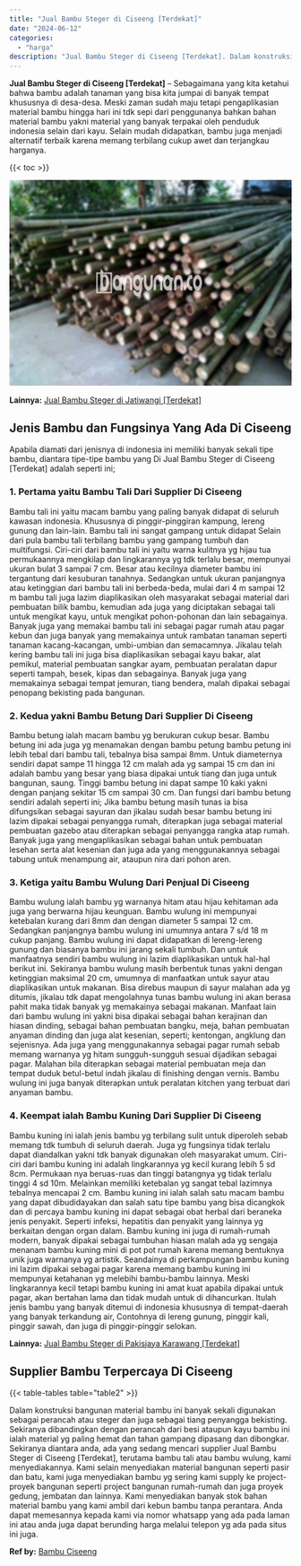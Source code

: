 ```yaml
---
title: "Jual Bambu Steger di Ciseeng [Terdekat]"
date: "2024-06-12"
categories: 
  - "harga"
description: "Jual Bambu Steger di Ciseeng [Terdekat]. Dalam konstruksi bangunan material bambu ini banyak sekali digunakan sebagai perancah atau steger dan juga sebagai t..."
---
```


**Jual Bambu Steger di Ciseeng \[Terdekat\]** – Sebagaimana yang kita ketahui bahwa bambu adalah tanaman yang bisa kita jumpai di banyak tempat khususnya di desa-desa. Meski zaman sudah maju tetapi pengaplikasian material bambu hingga hari ini tdk sepi dari penggunanya bahkan bahan material bambu yakni material yang banyak terpakai oleh penduduk indonesia selain dari kayu. Selain mudah didapatkan, bambu juga menjadi alternatif terbaik karena memang terbilang cukup awet dan terjangkau harganya.

{{< toc >}}

![Jual Bambu Steger di Ciseeng [Terdekat]](/images/jual-bambu-tali-20.png)

**Lainnya:** [Jual Bambu Steger di Jatiwangi \[Terdekat\]](https://bambu.bangunan.co/jual-bambu-steger-di-jatiwangi-terdekat/)

## Jenis Bambu dan Fungsinya Yang Ada Di Ciseeng

Apabila diamati dari jenisnya di indonesia ini memiliki banyak sekali tipe bambu, diantara tipe-tipe bambu yang Di Jual Bambu Steger di Ciseeng \[Terdekat\] adalah seperti ini;

### 1\. Pertama yaitu Bambu Tali Dari Supplier Di Ciseeng

Bambu tali ini yaitu macam bambu yang paling banyak didapat di seluruh kawasan indonesia. Khususnya di pinggir-pinggiran kampung, lereng gunung dan lain-lain. Bambu tali ini sangat gampang untuk didapat Selain dari pula bambu tali terbilang bambu yang gampang tumbuh dan multifungsi. Ciri-ciri dari bambu tali ini yaitu warna kulitnya yg hijau tua permukaannya mengkilap dan lingkarannya yg tdk terlalu besar, mempunyai ukuran bulat 3 sampai 7 cm. Besar atau kecilnya diameter bambu ini tergantung dari kesuburan tanahnya. Sedangkan untuk ukuran panjangnya atau ketinggian dari bambu tali ini berbeda-beda, mulai dari 4 m sampai 12 m bambu tali juga lazim diaplikasikan oleh masyarakat sebagai material dari pembuatan bilik bambu, kemudian ada juga yang diciptakan sebagai tali untuk mengikat kayu, untuk mengikat pohon-pohonan dan lain sebagainya. Banyak juga yang memakai bambu tali ini sebagai pagar rumah atau pagar kebun dan juga banyak yang memakainya untuk rambatan tanaman seperti tanaman kacang-kacangan, umbi-umbian dan semacamnya. Jikalau telah kering bambu tali ini juga bisa diaplikasikan sebagai kayu bakar, alat pemikul, material pembuatan sangkar ayam, pembuatan peralatan dapur seperti tampah, besek, kipas dan sebagainya. Banyak juga yang memakainya sebagai tempat jemuran, tiang bendera, malah dipakai sebagai penopang bekisting pada bangunan.

### 2\. Kedua yakni Bambu Betung Dari Supplier Di Ciseeng

Bambu betung ialah macam bambu yg berukuran cukup besar. Bambu betung ini ada juga yg menamakan dengan bambu petung bambu petung ini lebih tebal dari bambu tali, tebalnya bisa sampai 8mm. Untuk diameternya sendiri dapat sampe 11 hingga 12 cm malah ada yg sampai 15 cm dan ini adalah bambu yang besar yang biasa dipakai untuk tiang dan juga untuk bangunan, saung. Tinggi bambu betung ini dapat sampe 10 kaki yakni dengan panjang sekitar 15 cm sampai 30 cm. Dan fungsi dari bambu betung sendiri adalah seperti ini; Jika bambu betung masih tunas ia bisa difungsikan sebagai sayuran dan jikalau sudah besar bambu betung ini lazim dipakai sebagai penyangga rumah, diterapkan juga sebagai material pembuatan gazebo atau diterapkan sebagai penyangga rangka atap rumah. Banyak juga yang mengaplikasikan sebagai bahan untuk pembuatan lesehan serta alat kesenian dan juga ada yang menggunakannya sebagai tabung untuk menampung air, ataupun nira dari pohon aren.

### 3\. Ketiga yaitu Bambu Wulung Dari Penjual Di Ciseeng

Bambu wulung ialah bambu yg warnanya hitam atau hijau kehitaman ada juga yang berwarna hijau keunguan. Bambu wulung ini mempunyai ketebalan kurang dari 8mm dan dengan diameter 5 sampai 12 cm. Sedangkan panjangnya bambu wulung ini umumnya antara 7 s/d 18 m cukup panjang. Bambu wulung ini dapat didapatkan di lereng-lereng gunung dan biasanya bambu ini jarang sekali tumbuh. Dan untuk manfaatnya sendiri bambu wulung ini lazim diaplikasikan untuk hal-hal berikut ini. Sekiranya bambu wulung masih berbentuk tunas yakni dengan ketinggian maksimal 20 cm, umumnya di manfaatkan untuk sayur atau diaplikasikan untuk makanan. Bisa direbus maupun di sayur malahan ada yg ditumis, jikalau tdk dapat mengolahnya tunas bambu wulung ini akan berasa pahit maka tidak banyak yg memakainya sebagai makanan. Manfaat lain dari bambu wulung ini yakni bisa dipakai sebagai bahan kerajinan dan hiasan dinding, sebagai bahan pembuatan bangku, meja, bahan pembuatan anyaman dinding dan juga alat kesenian, seperti; kentongan, angklung dan sejenisnya. Ada juga yang menggunakannya sebagai pagar rumah sebab memang warnanya yg hitam sungguh-sungguh sesuai dijadikan sebagai pagar. Malahan bila diterapkan sebagai material pembuatan meja dan tempat duduk betul-betul indah jikalau di finishing dengan vernis. Bambu wulung ini juga banyak diterapkan untuk peralatan kitchen yang terbuat dari anyaman bambu.

### 4\. Keempat ialah Bambu Kuning Dari Supplier Di Ciseeng

Bambu kuning ini ialah jenis bambu yg terbilang sulit untuk diperoleh sebab memang tdk tumbuh di seluruh daerah. Juga yg fungsinya tidak terlalu dapat diandalkan yakni tdk banyak digunakan oleh masyarakat umum. Ciri-ciri dari bambu kuning ini adalah lingkarannya yg kecil kurang lebih 5 sd 8cm. Permukaan nya beruas-ruas dan tinggi batangnya yg tidak terlalu tinggi 4 sd 10m. Melainkan memiliki ketebalan yg sangat tebal lazimnya tebalnya mencapai 2 cm. Bambu kuning ini ialah salah satu macam bambu yang dapat dibudidayakan dan salah satu tipe bambu yang bisa dicangkok dan di percaya bambu kuning ini dapat sebagai obat herbal dari beraneka jenis penyakit. Seperti infeksi, hepatitis dan penyakit yang lainnya yg berkaitan dengan organ dalam. Bambu kuning ini juga di rumah-rumah modern, banyak dipakai sebagai tumbuhan hiasan malah ada yg sengaja menanam bambu kuning mini di pot pot rumah karena memang bentuknya unik juga warnanya yg artistik. Seandainya di perkampungan bambu kuning ini lazim dipakai sebagai pagar karena memang bambu kuning ini mempunyai ketahanan yg melebihi bambu-bambu lainnya. Meski lingkarannya kecil tetapi bambu kuning ini amat kuat apabila dipakai untuk pagar, akan bertahan lama dan tidak mudah untuk di dihancurkan. Itulah jenis bambu yang banyak ditemui di indonesia khususnya di tempat-daerah yang banyak terkandung air, Contohnya di lereng gunung, pinggir kali, pinggir sawah, dan juga di pinggir-pinggir selokan.

**Lainnya:** [Jual Bambu Steger di Pakisjaya Karawang \[Terdekat\]](https://bambu.bangunan.co/jual-bambu-steger-di-pakisjaya-karawang-terdekat/)

## Supplier Bambu Terpercaya Di Ciseeng

{{< table-tables table="table2" >}}

Dalam konstruksi bangunan material bambu ini banyak sekali digunakan sebagai perancah atau steger dan juga sebagai tiang penyangga bekisting. Sekiranya dibandingkan dengan perancah dari besi ataupun kayu bambu ini ialah material yg paling hemat dan tahan gampang dipasang dan dibongkar. Sekiranya diantara anda, ada yang sedang mencari supplier Jual Bambu Steger di Ciseeng \[Terdekat\], terutama bambu tali atau bambu wulung, kami menyediakannya. Kami selain menyediakan material bangunan seperti pasir dan batu, kami juga menyediakan bambu yg sering kami supply ke project-proyek bangunan seperti project bangunan rumah-rumah dan juga proyek gedung, jembatan dan lainnya. Kami menyediakan banyak stok bahan material bambu yang kami ambil dari kebun bambu tanpa perantara. Anda dapat memesannya kepada kami via nomor whatsapp yang ada pada laman ini atau anda juga dapat berunding harga melalui telepon yg ada pada situs ini juga.

**Ref by:** [Bambu Ciseeng](https://id.wikipedia.org/wiki/Bambu)
